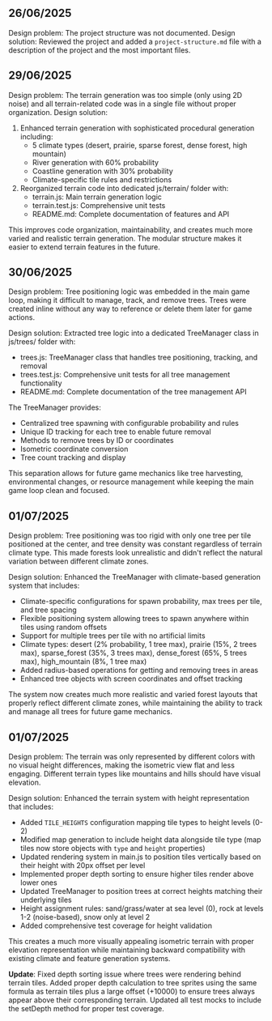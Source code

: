 ## 26/06/2025

Design problem: The project structure was not documented.
Design solution: Reviewed the project and added a `project-structure.md` file with a description of the project and the most important files.

## 29/06/2025

Design problem: The terrain generation was too simple (only using 2D noise) and all terrain-related code was in a single file without proper organization.
Design solution:

1. Enhanced terrain generation with sophisticated procedural generation including:
   - 5 climate types (desert, prairie, sparse forest, dense forest, high mountain)
   - River generation with 60% probability
   - Coastline generation with 30% probability
   - Climate-specific tile rules and restrictions
2. Reorganized terrain code into dedicated js/terrain/ folder with:
   - terrain.js: Main terrain generation logic
   - terrain.test.js: Comprehensive unit tests
   - README.md: Complete documentation of features and API

This improves code organization, maintainability, and creates much more varied and realistic terrain generation. The modular structure makes it easier to extend terrain features in the future.

## 30/06/2025

Design problem: Tree positioning logic was embedded in the main game loop, making it difficult to manage, track, and remove trees. Trees were created inline without any way to reference or delete them later for game actions.

Design solution: Extracted tree logic into a dedicated TreeManager class in js/trees/ folder with:

- trees.js: TreeManager class that handles tree positioning, tracking, and removal
- trees.test.js: Comprehensive unit tests for all tree management functionality
- README.md: Complete documentation of the tree management API

The TreeManager provides:

- Centralized tree spawning with configurable probability and rules
- Unique ID tracking for each tree to enable future removal
- Methods to remove trees by ID or coordinates
- Isometric coordinate conversion
- Tree count tracking and display

This separation allows for future game mechanics like tree harvesting, environmental changes, or resource management while keeping the main game loop clean and focused.

## 01/07/2025

Design problem: Tree positioning was too rigid with only one tree per tile positioned at the center, and tree density was constant regardless of terrain climate type. This made forests look unrealistic and didn't reflect the natural variation between different climate zones.

Design solution: Enhanced the TreeManager with climate-based generation system that includes:

- Climate-specific configurations for spawn probability, max trees per tile, and tree spacing
- Flexible positioning system allowing trees to spawn anywhere within tiles using random offsets
- Support for multiple trees per tile with no artificial limits
- Climate types: desert (2% probability, 1 tree max), prairie (15%, 2 trees max), sparse_forest (35%, 3 trees max), dense_forest (65%, 5 trees max), high_mountain (8%, 1 tree max)
- Added radius-based operations for getting and removing trees in areas
- Enhanced tree objects with screen coordinates and offset tracking

The system now creates much more realistic and varied forest layouts that properly reflect different climate zones, while maintaining the ability to track and manage all trees for future game mechanics.

## 01/07/2025

Design problem: The terrain was only represented by different colors with no visual height differences, making the isometric view flat and less engaging. Different terrain types like mountains and hills should have visual elevation.

Design solution: Enhanced the terrain system with height representation that includes:

- Added `TILE_HEIGHTS` configuration mapping tile types to height levels (0-2)
- Modified map generation to include height data alongside tile type (map tiles now store objects with `type` and `height` properties)
- Updated rendering system in main.js to position tiles vertically based on their height with 20px offset per level
- Implemented proper depth sorting to ensure higher tiles render above lower ones
- Updated TreeManager to position trees at correct heights matching their underlying tiles
- Height assignment rules: sand/grass/water at sea level (0), rock at levels 1-2 (noise-based), snow only at level 2
- Added comprehensive test coverage for height validation

This creates a much more visually appealing isometric terrain with proper elevation representation while maintaining backward compatibility with existing climate and feature generation systems.

**Update**: Fixed depth sorting issue where trees were rendering behind terrain tiles. Added proper depth calculation to tree sprites using the same formula as terrain tiles plus a large offset (+10000) to ensure trees always appear above their corresponding terrain. Updated all test mocks to include the setDepth method for proper test coverage.
